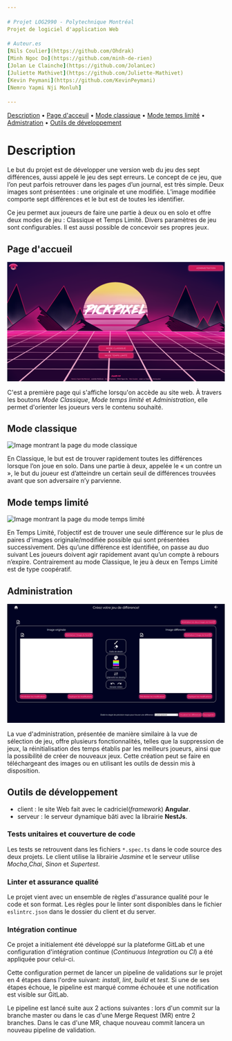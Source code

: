 ```yaml
---

# Projet LOG2990 - Polytechnique Montréal
Projet de logiciel d'application Web

# Auteur.es
[Nils Coulier](https://github.com/Ohdrak)  
[Minh Ngoc Do](https://github.com/minh-de-rien)  
[Jolan Le Clainche](https://github.com/JolanLec)  
[Juliette Mathivet](https://github.com/Juliette-Mathivet)
[Kevin Peymani](https://github.com/KevinPeymani) 
[Nemro Yapmi Nji Monluh]

---
```


[Description](#description) • [Page d'acceuil](#page-dacceuil) • [Mode classique](#mode-classique) • [Mode temps limité](#mode-temps-limité) • [Admistration](#administration) • [Outils de développement](#outils-de-développement)

# Description

Le but du projet est de développer une version web du jeu des sept différences, aussi appelé le jeu des sept erreurs. Le concept de ce jeu, que l’on peut parfois retrouver dans les pages d’un journal, est très simple. Deux images sont présentées : une originale et une modifiée. L’image modifiée comporte sept différences et le but est de toutes les identifier.

Ce jeu permet aux joueurs de faire une partie à deux ou en solo et offre deux modes de jeu : Classique et Temps Limité. Divers paramètres de jeu sont configurables. Il est aussi possible de concevoir ses propres jeux. 


## Page d'accueil

![Image montrant la page d'accueil](https://github.com/minh-de-rien/projet-deuxieme-annee/blob/main/readme/page-accueil.png)

C'est a première page qui s'affiche lorsqu'on accède au site web. À travers les boutons *Mode Classique*, *Mode temps limité* et *Administration*, elle permet d'orienter les joueurs vers le contenu souhaité.

## Mode classique

![Image montrant la page du mode classique]()

En Classique, le but est de trouver rapidement toutes les différences lorsque l’on joue en solo. Dans une partie à deux, appelée le « un contre un », le but du joueur est d’atteindre un certain seuil de différences trouvées avant que son adversaire n’y parvienne.

## Mode temps limité

![Image montrant la page du mode temps limité]()

En Temps Limité, l’objectif est de trouver une seule différence sur le plus de paires d'images originale/modifiée possible qui sont présentées successivement. Dès qu’une différence est identifiée, on passe au duo suivant Les joueurs doivent agir rapidement avant qu’un compte à rebours n’expire. Contrairement au mode Classique, le jeu à deux en Temps Limité est de type coopératif.

## Administration 

![Image montrant la page de création de jeu](https://github.com/minh-de-rien/projet-deuxieme-annee/blob/main/readme/page-creation-jeu.png)

La vue d'administration, présentée de manière similaire à la vue de sélection de jeu, offre plusieurs fonctionnalités, telles que la suppression de jeux, la réinitialisation des temps établis par les meilleurs joueurs, ainsi que la possibilité de créer de nouveaux jeux. Cette création peut se faire en téléchargeant des images ou en utilisant les outils de dessin mis à disposition.

## Outils de développement

-   client : le site Web fait avec le cadriciel(_framework_) **Angular**.
-   serveur : le serveur dynamique bâti avec la librairie **NestJs**.

### Tests unitaires et couverture de code

Les tests se retrouvent dans les fichiers `*.spec.ts` dans le code source des deux projets. Le client utilise la librairie _Jasmine_ et le serveur utilise _Mocha_,_Chai_, _Sinon_ et _Supertest_.

### Linter et assurance qualité

Le projet vient avec un ensemble de règles d'assurance qualité pour le code et son format. Les règles pour le linter sont disponibles dans le fichier `eslintrc.json` dans le dossier du client et du server.

### Intégration continue

Ce projet a initialement été développé sur la plateforme GitLab et une configuration d'intégration continue (_Continuous Integration_ ou _CI_) a été appliquée pour celui-ci.

Cette configuration permet de lancer un pipeline de validations sur le projet en 4 étapes dans l'ordre suivant: _install_, _lint_, _build_ et _test_. Si une de ses étapes échoue, le pipeline est marqué comme échouée et une notification est visible sur GitLab.

Le pipeline est lancé suite aux 2 actions suivantes : lors d'un commit sur la branche master ou dans le cas d'une Merge Request (MR) entre 2 branches. Dans le cas d'une MR, chaque nouveau commit lancera un nouveau pipeline de validation.
